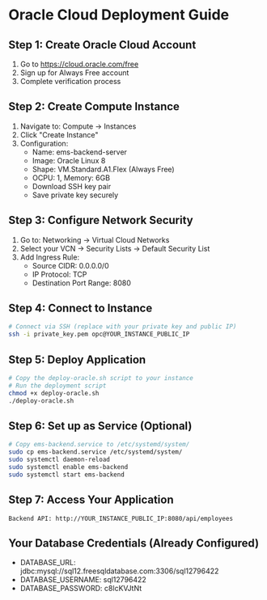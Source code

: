 # Oracle Cloud Deployment Guide

## Step 1: Create Oracle Cloud Account
1. Go to https://cloud.oracle.com/free
2. Sign up for Always Free account
3. Complete verification process

## Step 2: Create Compute Instance
1. Navigate to: Compute → Instances
2. Click "Create Instance"
3. Configuration:
   - Name: ems-backend-server
   - Image: Oracle Linux 8
   - Shape: VM.Standard.A1.Flex (Always Free)
   - OCPU: 1, Memory: 6GB
   - Download SSH key pair
   - Save private key securely

## Step 3: Configure Network Security
1. Go to: Networking → Virtual Cloud Networks
2. Select your VCN → Security Lists → Default Security List
3. Add Ingress Rule:
   - Source CIDR: 0.0.0.0/0
   - IP Protocol: TCP
   - Destination Port Range: 8080

## Step 4: Connect to Instance
```bash
# Connect via SSH (replace with your private key and public IP)
ssh -i private_key.pem opc@YOUR_INSTANCE_PUBLIC_IP
```

## Step 5: Deploy Application
```bash
# Copy the deploy-oracle.sh script to your instance
# Run the deployment script
chmod +x deploy-oracle.sh
./deploy-oracle.sh
```

## Step 6: Set up as Service (Optional)
```bash
# Copy ems-backend.service to /etc/systemd/system/
sudo cp ems-backend.service /etc/systemd/system/
sudo systemctl daemon-reload
sudo systemctl enable ems-backend
sudo systemctl start ems-backend
```

## Step 7: Access Your Application
```
Backend API: http://YOUR_INSTANCE_PUBLIC_IP:8080/api/employees
```

## Your Database Credentials (Already Configured)
- DATABASE_URL: jdbc:mysql://sql12.freesqldatabase.com:3306/sql12796422
- DATABASE_USERNAME: sql12796422
- DATABASE_PASSWORD: c8lcKVJtNt

